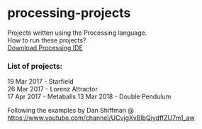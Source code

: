 # processing-projects
Projects written using the Processing language.  
How to run these projects?  
[Download Processing IDE](https://processing.org/download/)

### List of projects:

19 Mar 2017 - Starfield  
26 Mar 2017 - Lorenz Attractor  
17 Apr 2017 - Metaballs
13 Mar 2018 - Double Pendulum

Following the examples by Dan Shiffman @ https://www.youtube.com/channel/UCvjgXvBlbQiydffZU7m1_aw
